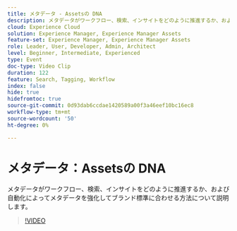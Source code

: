 ```yaml
---
title: メタデータ - Assetsの DNA
description: メタデータがワークフロー、検索、インサイトをどのように推進するか、および自動化によってメタデータを強化してブランド標準に合わせる方法について説明します。
cloud: Experience Cloud
solution: Experience Manager, Experience Manager Assets
feature-set: Experience Manager, Experience Manager Assets
role: Leader, User, Developer, Admin, Architect
level: Beginner, Intermediate, Experienced
type: Event
doc-type: Video Clip
duration: 122
feature: Search, Tagging, Workflow
index: false
hide: true
hidefromtoc: true
source-git-commit: 0d93dab6ccdae1420589a00f3a46eef10bc16ec8
workflow-type: tm+mt
source-wordcount: '50'
ht-degree: 0%

---
```



# メタデータ：Assetsの DNA

メタデータがワークフロー、検索、インサイトをどのように推進するか、および自動化によってメタデータを強化してブランド標準に合わせる方法について説明します。

>[!VIDEO](https://video.tv.adobe.com/v/3459218/?learn=on&enablevpops)
